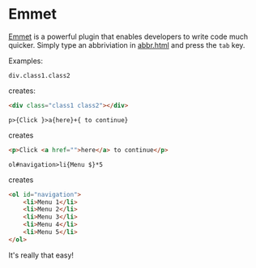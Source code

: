 # Emmet

[Emmet](https://github.com/emmetio/emmet) is a powerful plugin that enables developers to write code much quicker. Simply type an abbriviation in [abbr.html](abbr.html) and press the `tab` key.  

Examples:  

```div.class1.class2```  

creates:  

```HTML
<div class="class1 class2"></div>
```  

```p>{Click }>a{here}+{ to continue}```  

creates  

```HTML
<p>Click <a href="">here</a> to continue</p>
```  

```ol#navigation>li{Menu $}*5```

creates  

```HTML
<ol id="navigation">
    <li>Menu 1</li>
    <li>Menu 2</li>
    <li>Menu 3</li>
    <li>Menu 4</li>
    <li>Menu 5</li>
</ol>
```  

It's really that easy!
